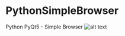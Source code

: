 # PythonSimpleBrowser
Python PyQt5 - Simple Browser
![alt text](http://alexandruepure.ro/assets/images/acitex-browser-1920x1080.png)
